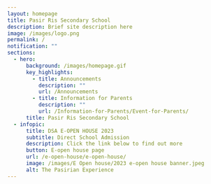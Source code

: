 ```yaml
---
layout: homepage
title: Pasir Ris Secondary School
description: Brief site description here
image: /images/logo.png
permalink: /
notification: ""
sections:
  - hero:
      background: /images/homepage.gif
      key_highlights:
        - title: Announcements
          description: ""
          url: /Announcements
        - title: Information for Parents
          description: ""
          url: /Information-for-Parents/Event-for-Parents/
      title: Pasir Ris Secondary School
  - infopic:
      title: DSA E-OPEN HOUSE 2023
      subtitle: Direct School Admission
      description: Click the link below to find out more
      button: E-open house page
      url: /e-open-house/e-open-house/
      image: /images/E Open house/2023 e-open house banner.jpeg
      alt: The Pasirian Experience
---
```

